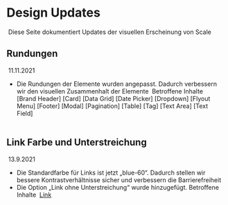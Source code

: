 # Design Updates
​
Diese Seite dokumentiert Updates der visuellen Erscheinung von Scale
​
​
​
## Rundungen
​
11.11.2021
​
- Die Rundungen der Elemente wurden angepasst. Dadurch verbessern wir den visuellen Zusammenhalt der Elemente
​
Betroffene Inhalte
​
[Brand Header] [Card] [Data Grid] [Date Picker] [Dropdown] [Flyout Menu] [Footer] [Modal] [Pagination] [Table] [Tag] [Text Area]  [Text Field]  
​
​
​
## Link Farbe und Unterstreichung
​
13.9.2021
​
- Die Standardfarbe für Links ist jetzt „blue-60“. Dadurch stellen wir  bessere Kontrastverhältnisse sicher und verbessern die Barrierefreiheit
- Die Option „Link ohne Unterstreichung“ wurde hinzugefügt.
​
Betroffene Inhalte
​
[Link](./?path=/docs/components-link--standard)
